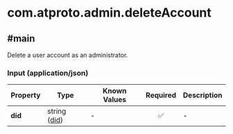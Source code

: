# com.atproto.admin.deleteAccount

## #main

Delete a user account as an administrator.

### Input (application/json)

| Property | Type | Known Values | Required | Description |
| --- | --- | --- | :---: | --- |
| **did** | string ([did](https://atproto.com/specs/did)) | - | ✅ | - |
